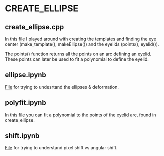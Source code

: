 # CREATE_ELLIPSE

## create_ellipse.cpp
In this [file](/create_ellipse/create_ellipse.cpp) I played around with creating the templates and finding the eye center (make_template(), makeEllipse()) and the eyelids (points(), eyelid()).

The points() function returns all the points on an arc defining an eyelid. These points can later be used to fit a polynomial to define the eyelid.

## ellipse.ipynb
[File](/create_ellipse/ellipse.ipynb) for trying to undesrtand the ellipses & deformation.

## polyfit.ipynb
In this [file](/create_ellipse/polyfit.ipynb) you can fit a polynomial to the points of the eyelid arc, found in create_ellipse.

## shift.ipynb
[File](/create_ellipse/shift.ipynb) for trying to understand pixel shift vs angular shift.